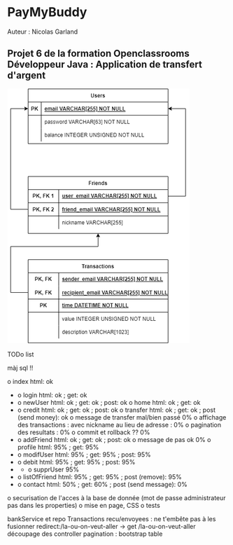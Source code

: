 # PayMyBuddy

Auteur : Nicolas Garland

## Projet 6 de la formation Openclassrooms Développeur Java : Application de transfert d'argent

![Diagramme des données](Readme_image/diagramme_donnees.png)


TODo list

màj sql !!

o index				html: ok
- o login			html: ok ; 	get: ok
- o newUser			html: ok ; 	get: ok ; 	post: ok
o home				html: ok ;	get: ok
- o credit			html: ok ;	get: ok ; 	post: ok
o transfer			html: ok ;	get: ok ; 	post (send money): ok
	o message de transfer mal/bien passé 0%
	o affichage des transactions : avec nickname au lieu de adresse : 0%
	o pagination des resultats : 0% 
	o commit et rollback ?? 0%
- o addFriend		html: ok ; 	get: ok ; 	post: ok
	o message de pas ok 0%
o profile			html: 95% ; get: 95%
- o modifUser		html: 95% ; get: 95% ; 	post: 95%
- o debit			html: 95% ; get: 95% ; 	post: 95%
- - o supprUser		95%
- o listOfFriend	html: 95% ; get: 95% ; 	post (remove): 95%
- o contact			html: 50% ; get: 60% ; 	post (send message): 0%

o securisation de l'acces à la base de donnée (mot de passe administrateur pas dans les properties)
o mise en page, CSS
o tests


bankService et repo
Transactions recu/envoyees : ne t'embête pas à les fusionner
redirect:/la-ou-on-veut-aller  -> get /la-ou-on-veut-aller
découpage des controller
pagination : bootstrap table
